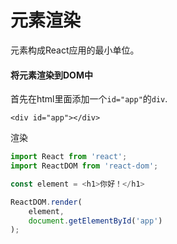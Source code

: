 # 元素渲染

元素构成React应用的最小单位。

#### 将元素渲染到DOM中

首先在html里面添加一个`id="app"`的`div`.

`<div id="app"></div>`

渲染

```js
import React from 'react';
import ReactDOM from 'react-dom';

const element = <h1>你好！</h1>

ReactDOM.render(
    element,
    document.getElementById('app')
);
```
